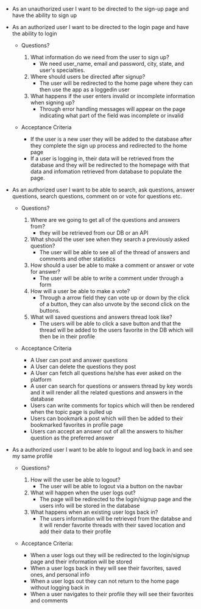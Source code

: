 * As an unauthorized user I want to be directed to the sign-up page and have the ability to sign up
* As an authorized user I want to be directed to the login page and have the ability to login
  - Questions?
    1. What information do we need from the user to sign up?
        - We need user_name, email and password, city, state, and user's specialties.
    2. Where should users be directed after signup?
        - The user will be redirected to the home page where they can then use the app as a loggedin user
    3. What happens if the user enters invalid or incomplete information when signing up?
        - Through error handling messages will appear on the page indicating what part of the field was incomplete or invalid

  - Acceptance Criteria
    - If the user is a new user they will be added to the database after they complete the sign up process and redirected to the home page
    - If a user is logging in, their data will be retrieved from the database and they will be redirected to the homepage with that data and infomation retrieved from database to populate the page.


* As an authorized user I want to be able to search, ask questions, answer questions, search questions, comment on or vote for questions etc.

  - Questions?
    1. Where are we going to get all of the questions and answers from?
        - they will be retrieved from our DB or an API
    2. What should the user see when they search a previously asked question?
        - The user will be able to see all of the thread of answers and comments and other statistics
    3. How should a user be able to make a comment or answer or vote for answer?
        - The user will be able to write a comment under through a form
    4. How will a user be able to make a vote?
        - Through a arrow field they can vote up or down by the click of a button, they can also unvote by the second click on the buttons.
    5. What will saved questions and answers thread look like?
        - The users will be able to click a save button and that the thread will be added to the users favorite in the DB which will then be in their profile

  - Acceptance Criteria
    - A User can post and answer questions
    - A User can delete the questions they post
    - A User can fetch all questions he/she has ever asked on the platform
    - A user can search for questions or answers thread by key words and it will render all the related questions and answers in the database
    - Users can write comments for topics which will then be rendered when the topic page is pulled up
    - Users can bookmark a post which will then be added to their bookmarked favorites in profile page
    - Users can accept an answer out of all the answers to his/her question as the preferred answer


* As a authorized user I want to be able to logout and log back in and see my same profile

    - Questions?
      1. How will the user be able to logout?
          - The user will be able to logout via a button on the navbar
      2. What will happen when the user logs out?
          - The page will be redirected to the login/signup page and the users info will be stored in the database
      3. What happens when an existing user logs back in?
          - The users information will be retrieved from the databse and it will render favorite threads with their saved location and add their data to their profile

    - Acceptance Criteria:
      - When a user logs out they will be redirected to the login/signup page and their information will be stored
      - When a user logs back in they will see their favorites, saved ones, and personal info
      - When a user logs out they can not return to the home page without logging back in
      - When a user navigates to their profile they will see their favorites and comments
